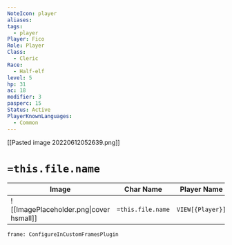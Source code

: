 ```yaml
---
NoteIcon: player
aliases: 
tags:
  - player
Player: Fico
Role: Player
Class:
  - Cleric
Race:
  - Half-elf
level: 5
hp: 31
ac: 18
modifier: 3
pasperc: 15
Status: Active
PlayerKnownLanguages:
  - Common
---
```




[[Pasted image 20220612052639.png]]

# `=this.file.name`

| Image                                              | Char Name         | Player Name    | Class         | Race         | Level         |
| -------------------------------------------------- | ----------------- | -------------- | ------------- | ------------ | ------------- |
| ![[ImagePlaceholder.png\|cover hsmall]] | `=this.file.name` |  `VIEW[{Player}]` | `VIEW[{Class}]` | `VIEW[{Race}]` | `VIEW[{level}]` |

```custom-frames
frame: ConfigureInCustomFramesPlugin
```

